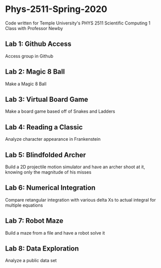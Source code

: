 # Phys-2511-Spring-2020

Code written for Temple University's PHYS 2511 Scientific Computing 1 Class with Professor Newby

## Lab 1: Github Access
Access group in Github

## Lab 2: Magic 8 Ball
Make a Magic 8 Ball

## Lab 3: Virtual Board Game
Make a board game based off of Snakes and Ladders

## Lab 4: Reading a Classic
Analyze character appearance in Frankenstein

## Lab 5: Blindfolded Archer
Build a 2D projectile motion simulator and have an archer shoot at it, knowing only the magnitude of his misses

## Lab 6: Numerical Integration
Compare retangular integration with various delta Xs to actual integral for multiple equations

## Lab 7: Robot Maze
Build a maze from a file and have a robot solve it

## Lab 8: Data Exploration
Analyze a public data set
